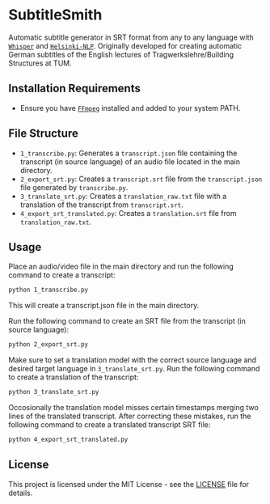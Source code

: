 # SubtitleSmith

Automatic subtitle generator in SRT format from any to any language with [`Whisper`](https://openai.com/research/whisper) and [`Helsinki-NLP`](https://huggingface.co/Helsinki-NLP). Originally developed for creating automatic German subtitles of the English lectures of Tragwerkslehre/Building Structures at TUM.

## Installation Requirements

- Ensure you have [`FFmpeg`](https://www.ffmpeg.org/download.html) installed and added to your system PATH.

## File Structure

- `1_transcribe.py`: Generates a `transcript.json` file containing the transcript (in source language) of an audio file located in the main directory.
- `2_export_srt.py`: Creates a `transcript.srt` file from the `transcript.json` file generated by `transcribe.py`.
- `3_translate_srt.py`: Creates a `translation_raw.txt` file with a translation of the transcript from `transcript.srt`.
- `4_export_srt_translated.py`: Creates a `translation.srt` file from `translation_raw.txt`.

## Usage

Place an audio/video file in the main directory and run the following command to create a transcript:

```bash
python 1_transcribe.py
```

This will create a transcript.json file in the main directory.

Run the following command to create an SRT file from the transcript (in source language):

```bash
python 2_export_srt.py
```

Make sure to set a translation model with the correct source language and desired target language in `3_translate_srt.py`. Run the following command to create a translation of the transcript:

```bash
python 3_translate_srt.py
```

Occosionally the translation model misses certain timestamps merging two lines of the translated transcript. After correcting these mistakes, run the following command to create a translated transcript SRT file:

```bash
python 4_export_srt_translated.py
```

## License

This project is licensed under the MIT License - see the [LICENSE](LICENSE) file for details.
